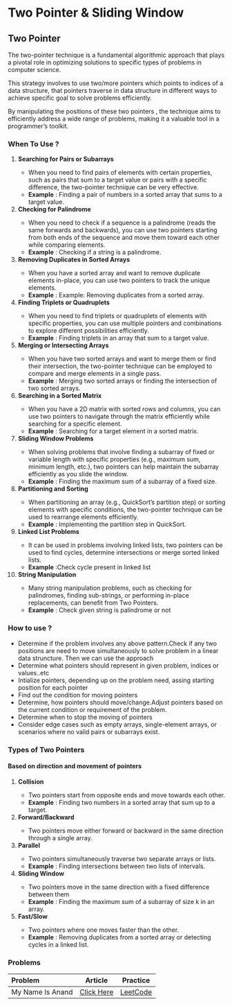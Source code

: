 <h1>Two Pointer & Sliding Window</h1>
<h2>Two Pointer</h2>
<p>The two-pointer technique is a fundamental algorithmic approach that plays a pivotal role in optimizing solutions to specific types of problems in computer science.</p>
<p>This strategy involves to use two/more pointers which points to indices of a data structure, that pointers traverse in data structure in different ways to achieve specific goal to solve problems efficiently.</p>
<p>By manipulating the positions of these two pointers , the technique aims to efficiently address a wide range of problems, making it a valuable tool in a programmer’s toolkit.</p>
<h3>When To Use ?</h3>
<ol>
	<li><strong>Searching for Pairs or Subarrays</strong></li>
	<ul>
		<li>When you need to find pairs of elements with certain properties, such as pairs that sum to a target value or pairs with a specific difference, the two-pointer technique can be very effective.</li>
		<li><strong>Example</strong> : Finding a pair of numbers in a sorted array that sums to a target value.</li>
	</ul>
	<li><strong>Checking for Palindrome</strong></li>
	<ul>
		<li>When you need to check if a sequence is a palindrome (reads the same forwards and backwards), you can use two pointers starting from both ends of the sequence and move them toward each other while comparing elements.</li>
		<li><strong>Example</strong> : Checking if a string is a palindrome.</li>
	</ul>
	<li><strong>Removing Duplicates in Sorted Arrays</strong></li>
	<ul>
		<li>When you have a sorted array and want to remove duplicate elements in-place, you can use two pointers to track the unique elements.</li>
		<li><strong>Example</strong> : Example: Removing duplicates from a sorted array.</li>
	</ul>
	<li><strong>Finding Triplets or Quadruplets</strong></li>
	<ul>
		<li>When you need to find triplets or quadruplets of elements with specific properties, you can use multiple pointers and combinations to explore different possibilities efficiently.</li>
		<li><strong>Example</strong> : Finding triplets in an array that sum to a target value.</li>
	</ul>
	<li><strong>Merging or Intersecting Arrays</strong></li>
	<ul>
		<li>When you have two sorted arrays and want to merge them or find their intersection, the two-pointer technique can be employed to compare and merge elements in a single pass.</li>
		<li><strong>Example</strong> : Merging two sorted arrays or finding the intersection of two sorted arrays.</li>
	</ul>
	<li><strong>Searching in a Sorted Matrix</strong></li>
	<ul>
		<li>When you have a 2D matrix with sorted rows and columns, you can use two pointers to navigate through the matrix efficiently while searching for a specific element.</li>
		<li><strong>Example</strong> : Searching for a target element in a sorted matrix.</li>
	</ul>
	<li><strong>Sliding Window Problems</strong></li>
	<ul>
		<li>When solving problems that involve finding a subarray of fixed or variable length with specific properties (e.g., maximum sum, minimum length, etc.), two pointers can help maintain the subarray efficiently as you slide the window.</li>
		<li><strong>Example</strong> : Finding the maximum sum of a subarray of a fixed size.</li>
	</ul>
	<li><strong>Partitioning and Sorting</strong></li>
	<ul>
		<li>When partitioning an array (e.g., QuickSort’s partition step) or sorting elements with specific conditions, the two-pointer technique can be used to rearrange elements efficiently.</li>
		<li><strong>Example</strong> : Implementing the partition step in QuickSort.</li>
	</ul>
	<li><strong>Linked List Problems</strong></li>
	<ul>
		<li>It can be used in problems involving linked lists, two pointers can be used to find cycles, determine intersections or merge sorted linked lists.</li>
		<li><strong>Example</strong> :Check cycle present in linked list </li>
	</ul>
	<li><strong>String Manipulation</strong></li>
	<ul>
		<li>Many string manipulation problems, such as checking for palindromes, finding sub-strings, or performing in-place replacements, can benefit from Two Pointers.</li>
		<li><strong>Example</strong> : Check given string is palindrome or not</li>
	</ul>
</ol>

<h3>How to use ?</h3>
<ul>
	<li>Determine if the problem involves any above pattern.Check if any two positions are need to move simultaneously to solve problem in a linear data struncture. Then we can use the approach</li>
	<li>Determine what pointers should represent in given problem, indices or values..etc</li>
	<li>Intialize pointers, depending up on the problem need, assing starting position for each pointer</li>
	<li>Find out the condition for moving pointers</li>
	<li>Determine, how pointers should move/change.Adjust pointers based on the current condition or requirement of the problem.</li>
	<li>Determine when to stop the moving of pointers</li>
	<li>Consider edge cases such as empty arrays, single-element arrays, or scenarios where no valid pairs or subarrays exist.</li>
</ul>

<h3>Types of Two Pointers</h3>
<h4>Based on direction and movement of pointers</h4>
<ol>
	<li><strong>Collision</strong></li>
	<ul>
		<li>Two pointers start from opposite ends and move towards each other.</li>
		<li><strong>Example</strong> : Finding two numbers in a sorted array that sum up to a target.</li>
	</ul>
	<li><strong>Forward/Backward</strong></li>
	<ul>
		<li>Two pointers move either forward or backward in the same direction through a single array.</li>	
	</ul>
	<li><strong>Parallel</strong></li>
	<ul>
		<li>Two pointers simultaneously traverse two separate arrays or lists.</li>
		<li><strong>Example</strong> : Finding intersections between two lists of intervals.</li>
	</ul>
	<li><strong>Sliding Window</strong></li>
	<ul>
		<li>Two pointers move in the same direction with a fixed difference between them</li>
		<li><strong>Example</strong> : Finding the maximum sum of a subarray of size k in an array.</li>
	</ul>
	<li><strong>Fast/Slow</strong></li>
	<ul>
		<li>Two pointers where one moves faster than the other.</li>
		<li><strong>Example</strong> : Removing duplicates from a sorted array or detecting cycles in a linked list.</li>
	</ul>
</ol>
<h3>Problems</h3>

| Problem | Article | Practice |
| :---         |     :---:      |     :---:     |
| My Name Is Anand | <a href="/">Click Here</a> | <a href="/">LeetCode</a> |
